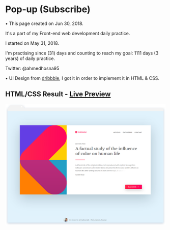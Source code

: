 # Pop-up (Subscribe)

• This page created on Jun 30, 2018.

It's a part of my Front-end web development daily practice.

I started on May 31, 2018.

I'm practising since (31) days and counting to reach my goal: 1111 days (3 years) of daily practice.

Twitter: @ahmedhosna95

• UI Design from [dribbble](https://dribbble.com/shots/4312428-Subscribe-Daily-Ui-26), I got it in order to implement it in HTML & CSS.

## HTML/CSS Result - [Live Preview](https://cdn.rawgit.com/ahmedhosna95/Front-end-Daily-Practice/463506d0/Day031/pop-up_03/index.html)

![](assets/img/frame-generic.png)
